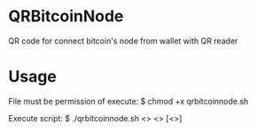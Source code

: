 # QRBitcoinNode
QR code for connect bitcoin's node from wallet with QR reader

# Usage
File must be permission of execute: 
$ chmod +x qrbitcoinnode.sh

Execute script:
$ ./qrbitcoinnode.sh <> <> [<>]

